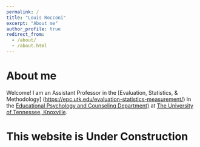 ```yaml
---
permalink: /
title: "Louis Rocconi"
excerpt: "About me"
author_profile: true
redirect_from: 
  - /about/
  - /about.html
---
```


# About me
Welcome! I am an Assistant Professor in the [Evaluation, Statistics, & Methodology] (https://epc.utk.edu/evaluation-statistics-measurement/)
in the [Educational Psychology and Counseling Department)](https://epc.utk.edu/) at [The University of Tennessee, Knoxville](https://utk.edu).

# This website is Under Construction